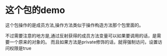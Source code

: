 # 这个包的demo
这个包操作的是成员方法,操作方法类似于操作构造方法那个包里面的。

不过需要注意的地方是,通过反射获得的成员方法变量可以如果要调用的话，是需要一个原来的对象的。
而且如果方法是private修饰的话，就得强制访问，设置访问权限是true